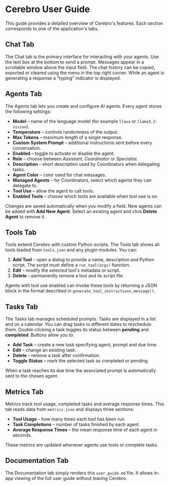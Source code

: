 # Cerebro User Guide

This guide provides a detailed overview of Cerebro's features. Each section corresponds to one of the application's tabs.

## Chat Tab
The Chat tab is the primary interface for interacting with your agents. Use the text box at the bottom to send a prompt. Messages appear in a scrollable window above the input field. The chat history can be copied, exported or cleared using the menu in the top right corner. While an agent is generating a response a "typing" indicator is displayed.

## Agents Tab
The Agents tab lets you create and configure AI agents. Every agent stores the following settings:

- **Model** – name of the language model (for example `llava` or `llama3.2-vision`).
- **Temperature** – controls randomness of the output.
- **Max Tokens** – maximum length of a single response.
- **Custom System Prompt** – additional instructions sent before every conversation.
- **Enabled** – toggle to activate or disable the agent.
- **Role** – choose between *Assistant*, *Coordinator* or *Specialist*.
- **Description** – short description used by Coordinators when delegating tasks.
- **Agent Color** – color used for chat messages.
- **Managed Agents** – for Coordinators, select which agents they can delegate to.
- **Tool Use** – allow the agent to call tools.
- **Enabled Tools** – choose which tools are available when tool use is on.

Changes are saved automatically when you modify a field. New agents can be added with **Add New Agent**. Select an existing agent and click **Delete Agent** to remove it.

## Tools Tab
Tools extend Cerebro with custom Python scripts. The Tools tab shows all tools loaded from `tools.json` and any plugin modules. You can:

1. **Add Tool** – open a dialog to provide a name, description and Python script. The script must define a `run_tool(args)` function.
2. **Edit** – modify the selected tool's metadata or script.
3. **Delete** – permanently remove a tool and its script file.

Agents with tool use enabled can invoke these tools by returning a JSON block in the format described in `generate_tool_instructions_message()`.

## Tasks Tab
The Tasks tab manages scheduled prompts. Tasks are displayed in a list and on a calendar. You can drag tasks to different dates to reschedule them. Double-clicking a task toggles its status between **pending** and **completed**. Buttons allow you to:

- **Add Task** – create a new task specifying agent, prompt and due time.
- **Edit** – change an existing task.
- **Delete** – remove a task after confirmation.
- **Toggle Status** – mark the selected task as completed or pending.

When a task reaches its due time the associated prompt is automatically sent to the chosen agent.

## Metrics Tab
Metrics track tool usage, completed tasks and average response times. This tab reads data from `metrics.json` and displays three sections:

- **Tool Usage** – how many times each tool has been run.
- **Task Completions** – number of tasks finished by each agent.
- **Average Response Times** – the mean response time of each agent in seconds.

These metrics are updated whenever agents use tools or complete tasks.

## Documentation Tab
The Documentation tab simply renders this `user_guide.md` file. It allows in-app viewing of the full user guide without leaving Cerebro.

